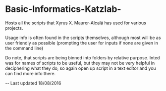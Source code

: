 # Basic-Informatics-Katzlab-

Hosts all the scripts that Xyrus X. Maurer-Alcalá has used for various projects. 

Usage info is often found in the scripts themselves, although most will be as user friendly as possible (prompting the user for inputs if none are given in the command line)

Do note, that scripts are being binned into folders by relative purpose. Inted was for names of scripts to be useful, but they may not be very helpful in deciphering what they do, so again open up script in a text editor and you can find more info there.

-- Last updated 18/08/2016
